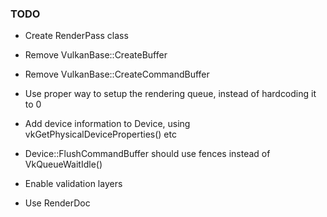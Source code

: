 ### TODO

* Create RenderPass class

* Remove VulkanBase::CreateBuffer
* Remove VulkanBase::CreateCommandBuffer
* Use proper way to setup the rendering queue, instead of hardcoding it to 0
* Add device information to Device, using vkGetPhysicalDeviceProperties() etc
* Device::FlushCommandBuffer should use fences instead of VkQueueWaitIdle()
* Enable validation layers
* Use RenderDoc

